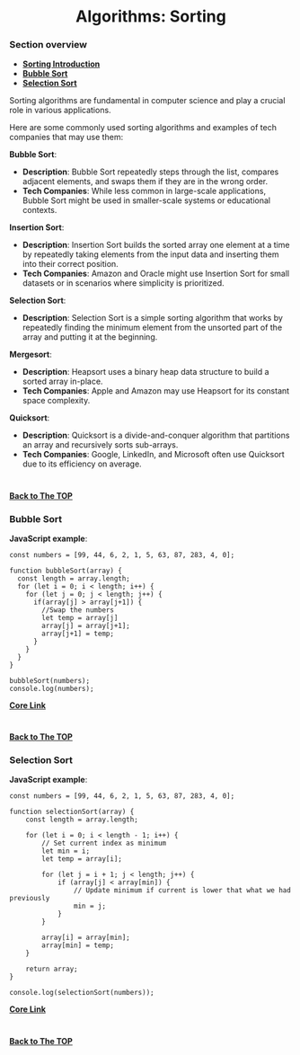 <h1 align="center">Algorithms: Sorting</h1>

### Section overview

* **[Sorting Introduction](#introduction-to-algorithms)**
* **[Bubble Sort](#bubble-sort)**
* **[Selection Sort](#selection-sort)**


Sorting algorithms are fundamental in computer science and play a crucial role in various applications. 

Here are some commonly used sorting algorithms and examples of tech companies that may use them:

**Bubble Sort**:
- **Description**: Bubble Sort repeatedly steps through the list, compares adjacent elements, and swaps them if they are in the wrong order.
- **Tech Companies**: While less common in large-scale applications, Bubble Sort might be used in smaller-scale systems or educational contexts.

**Insertion Sort**:
- **Description**: Insertion Sort builds the sorted array one element at a time by repeatedly taking elements from the input data and inserting them into their correct position.
- **Tech Companies**: Amazon and Oracle might use Insertion Sort for small datasets or in scenarios where simplicity is prioritized.

**Selection Sort**:
- **Description**: Selection Sort is a simple sorting algorithm that works by repeatedly finding the minimum element from the unsorted part of the array and putting it at the beginning. 

**Mergesort**:
- **Description**: Heapsort uses a binary heap data structure to build a sorted array in-place.
- **Tech Companies**: Apple and Amazon may use Heapsort for its constant space complexity.

**Quicksort**:
- **Description**: Quicksort is a divide-and-conquer algorithm that partitions an array and recursively sorts sub-arrays.
- **Tech Companies**: Google, LinkedIn, and Microsoft often use Quicksort due to its efficiency on average.
#
**[Back to The TOP](#section-overview)**

### Bubble Sort

**JavaScript example**:

```
const numbers = [99, 44, 6, 2, 1, 5, 63, 87, 283, 4, 0];

function bubbleSort(array) {
  const length = array.length;
  for (let i = 0; i < length; i++) {
    for (let j = 0; j < length; j++) { 
      if(array[j] > array[j+1]) {
        //Swap the numbers
        let temp = array[j]
        array[j] = array[j+1];
        array[j+1] = temp;
      }
    }        
  }
}

bubbleSort(numbers);
console.log(numbers);
```
**[Core Link](https://github.com/aneagoie/ztm-master-the-coding-interview-ds-algo/blob/main/09_sorting/bubbleSort.js)**
#
**[Back to The TOP](#section-overview)**

### Selection Sort

**JavaScript example**:
```
const numbers = [99, 44, 6, 2, 1, 5, 63, 87, 283, 4, 0];

function selectionSort(array) {
    const length = array.length;

    for (let i = 0; i < length - 1; i++) {
        // Set current index as minimum
        let min = i;
        let temp = array[i];

        for (let j = i + 1; j < length; j++) {
            if (array[j] < array[min]) {
                // Update minimum if current is lower that what we had previously
                min = j;
            }
        }

        array[i] = array[min];
        array[min] = temp;
    }

    return array;
}

console.log(selectionSort(numbers));
```
**[Core Link](https://github.com/aneagoie/ztm-master-the-coding-interview-ds-algo/blob/main/09_sorting/selectionSort.js)**

#
**[Back to The TOP](#section-overview)**